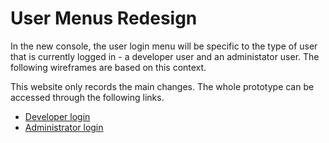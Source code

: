 # User Menus Redesign

In the new console, the user login menu will be specific to the type of user that is currently logged in - a developer user and an administator user. The following wireframes are based on this context.

This website only records the main changes. The whole prototype can be accessed through the following links.

* [Developer login](https://marvelapp.com/prototype/e022hf4/screen/67574356)
* [Administrator login](https://marvelapp.com/prototype/e022hf4/screen/67512167)

